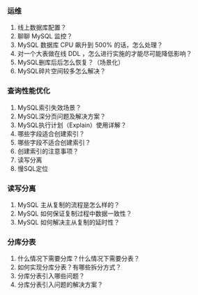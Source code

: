 ### 运维

1. 线上数据库配置？
2. 聊聊 MySQL 监控？
3. MySQL 数据库 CPU 飙升到 500% 的话，怎么处理？
4. 对一个大表做在线 DDL ，怎么进行实施的才能尽可能降低影响？
4. MySQL删库后后怎么恢复？（场景化）
4. MySQL碎片空间较多怎么解决？

### 查询性能优化

1. MySQL索引失效场景？
2. MySQL深分页问题及解决方案？
3. MySQL执行计划（Explain）使用详解？
4. 哪些字段适合创建索引？
5. 哪些字段不适合创建索引？
6. 创建索引的注意事项？
7. 读写分离
8. 慢SQL定位



### 读写分离

1. MySQL 主从复制的流程是怎么样的？
2. MySQL 如何保证复制过程中数据一致性？
3. MySQL 如何解决主从复制的延时性？


### 分库分表

1. 什么情况下需要分库？什么情况下需要分表？
2. 如何实现分库分表？有哪些拆分方式？
3. 分库分表引入哪些问题？
4. 分库分表引入问题的解决方案？


